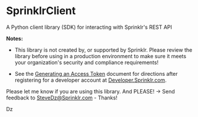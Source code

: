 # SprinklrClient
A Python client library (SDK) for interacting with Sprinklr's REST API

**Notes:**
- This library is not created by, or supported by Sprinklr. 
Please review the library before using in a production environment to make sure it meets your organization's security and compliance requirements!

- See the [Generating an Access Token](Sprinklr%20Client%20Library%20-%20Generating%20an%20Access%20Token.pdf) document for directions after registering for a developer account at [Developer.Sprinklr.com](https://developer.sprinklr.com).

Please let me know if you are using this library. And PLEASE! -> Send feedback to SteveDz@Sprinklr.com - Thanks!

Dz
